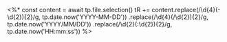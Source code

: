 <%*
  const content = await tp.file.selection()
  tR += content.replace(/\d{4}(-\d{2}){2}/g, tp.date.now('YYYY-MM-DD'))
                .replace(/\d{4}(\/\d{2}){2}/g, tp.date.now('YYYY/MM/DD'))
                .replace(/\d{2}(:\d{2}){2}/g, tp.date.now('HH:mm:ss'))
%>